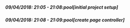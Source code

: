 
##### 09/04/2018: 21:05 - 21:08:pool[initial project setup]

##### 09/04/2018: 21:08 - 21:09:pool[create page controller]
